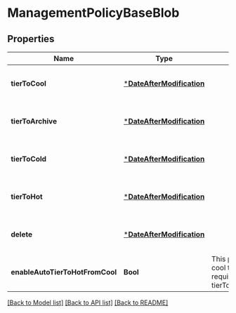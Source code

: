 # ManagementPolicyBaseBlob


## Properties
Name | Type | Description | Notes
------------ | ------------- | ------------- | -------------
**tierToCool** | [***DateAfterModification**](DateAfterModification.md) |  | [optional] [default to nothing]
**tierToArchive** | [***DateAfterModification**](DateAfterModification.md) |  | [optional] [default to nothing]
**tierToCold** | [***DateAfterModification**](DateAfterModification.md) |  | [optional] [default to nothing]
**tierToHot** | [***DateAfterModification**](DateAfterModification.md) |  | [optional] [default to nothing]
**delete** | [***DateAfterModification**](DateAfterModification.md) |  | [optional] [default to nothing]
**enableAutoTierToHotFromCool** | **Bool** | This property enables auto tiering of a blob from cool to hot on a blob access. This property requires tierToCool.daysAfterLastAccessTimeGreaterThan. | [optional] [default to nothing]


[[Back to Model list]](../README.md#models) [[Back to API list]](../README.md#api-endpoints) [[Back to README]](../README.md)


